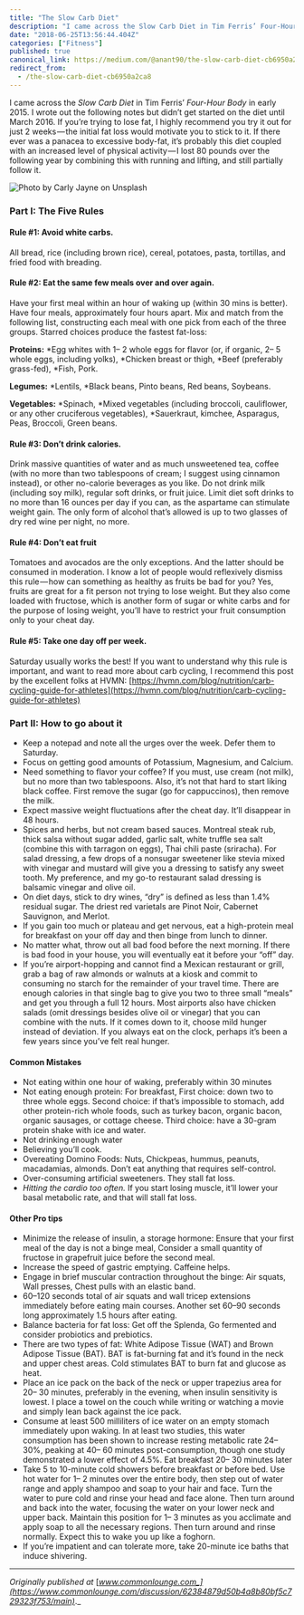 ```yaml
---
title: "The Slow Carb Diet"
description: "I came across the Slow Carb Diet in Tim Ferris’ Four-Hour Body in early 2015. I wrote out the following notes but didn’t get started on the…"
date: "2018-06-25T13:56:44.404Z"
categories: ["Fitness"]
published: true
canonical_link: https://medium.com/@anant90/the-slow-carb-diet-cb6950a2ca8
redirect_from:
  - /the-slow-carb-diet-cb6950a2ca8
---
```


I came across the _Slow Carb Diet_ in Tim Ferris’ _Four-Hour Body_ in early 2015. I wrote out the following notes but didn’t get started on the diet until March 2016. If you’re trying to lose fat, I highly recommend you try it out for just 2 weeks — the initial fat loss would motivate you to stick to it. If there ever was a panacea to excessive body-fat, it’s probably this diet coupled with an increased level of physical activity — I lost 80 pounds over the following year by combining this with running and lifting, and still partially follow it.

![Photo by [Carly Jayne](https://unsplash.com/photos/Lv174o7fn7Y) on [Unsplash](https://unsplash.com/search/photos/weight-loss)](/assets/blog/the-slow-carb-diet/asset-1.jpeg)

### Part I: The Five Rules

#### **Rule #1: Avoid white carbs.**

All bread, rice (including brown rice), cereal, potatoes, pasta, tortillas, and fried food with breading.

#### **Rule #2: Eat the same few meals over and over again.**

Have your first meal within an hour of waking up (within 30 mins is better). Have four meals, approximately four hours apart. Mix and match from the following list, constructing each meal with one pick from each of the three groups. Starred choices produce the fastest fat-loss:

**Proteins:** \*Egg whites with 1– 2 whole eggs for flavor (or, if organic, 2– 5 whole eggs, including yolks), \*Chicken breast or thigh, \*Beef (preferably grass-fed), \*Fish, Pork.

**Legumes:** \*Lentils, \*Black beans, Pinto beans, Red beans, Soybeans.

**Vegetables:** \*Spinach, \*Mixed vegetables (including broccoli, cauliflower, or any other cruciferous vegetables), \*Sauerkraut, kimchee, Asparagus, Peas, Broccoli, Green beans.

#### **Rule #3: Don’t drink calories.**

Drink massive quantities of water and as much unsweetened tea, coffee (with no more than two tablespoons of cream; I suggest using cinnamon instead), or other no-calorie beverages as you like. Do not drink milk (including soy milk), regular soft drinks, or fruit juice. Limit diet soft drinks to no more than 16 ounces per day if you can, as the aspartame can stimulate weight gain. The only form of alcohol that’s allowed is up to two glasses of dry red wine per night, no more.

#### **Rule #4: Don’t eat fruit**

Tomatoes and avocados are the only exceptions. And the latter should be consumed in moderation. I know a lot of people would reflexively dismiss this rule — how can something as healthy as fruits be bad for you? Yes, fruits are great for a fit person not trying to lose weight. But they also come loaded with fructose, which is another form of sugar or white carbs and for the purpose of losing weight, you’ll have to restrict your fruit consumption only to your cheat day.

#### **Rule #5:** Take one day off per week.

Saturday usually works the best! If you want to understand why this rule is important, and want to read more about carb cycling, I recommend this post by the excellent folks at HVMN: [https://hvmn.com/blog/nutrition/carb-cycling-guide-for-athletes](https://hvmn.com/blog/nutrition/carb-cycling-guide-for-athletes)

### Part II: How to go about it

- Keep a notepad and note all the urges over the week. Defer them to Saturday.
- Focus on getting good amounts of Potassium, Magnesium, and Calcium.
- Need something to flavor your coffee? If you must, use cream (not milk), but no more than two tablespoons. Also, it’s not that hard to start liking black coffee. First remove the sugar (go for cappuccinos), then remove the milk.
- Expect massive weight fluctuations after the cheat day. It’ll disappear in 48 hours.
- Spices and herbs, but not cream based sauces. Montreal steak rub, thick salsa without sugar added, garlic salt, white truffle sea salt (combine this with tarragon on eggs), Thai chili paste (sriracha). For salad dressing, a few drops of a nonsugar sweetener like stevia mixed with vinegar and mustard will give you a dressing to satisfy any sweet tooth. My preference, and my go-to restaurant salad dressing is balsamic vinegar and olive oil.
- On diet days, stick to dry wines, “dry” is defined as less than 1.4% residual sugar. The driest red varietals are Pinot Noir, Cabernet Sauvignon, and Merlot.
- If you gain too much or plateau and get nervous, eat a high-protein meal for breakfast on your off day and then binge from lunch to dinner.
- No matter what, throw out all bad food before the next morning. If there is bad food in your house, you will eventually eat it before your “off” day.
- If you’re airport-hopping and cannot find a Mexican restaurant or grill, grab a bag of raw almonds or walnuts at a kiosk and commit to consuming no starch for the remainder of your travel time. There are enough calories in that single bag to give you two to three small “meals” and get you through a full 12 hours. Most airports also have chicken salads (omit dressings besides olive oil or vinegar) that you can combine with the nuts. If it comes down to it, choose mild hunger instead of deviation. If you always eat on the clock, perhaps it’s been a few years since you’ve felt real hunger.

#### Common Mistakes

- Not eating within one hour of waking, preferably within 30 minutes
- Not eating enough protein: For breakfast, First choice: down two to three whole eggs. Second choice: if that’s impossible to stomach, add other protein-rich whole foods, such as turkey bacon, organic bacon, organic sausages, or cottage cheese. Third choice: have a 30-gram protein shake with ice and water.
- Not drinking enough water
- Believing you’ll cook.
- Overeating Domino Foods: Nuts, Chickpeas, hummus, peanuts, macadamias, almonds. Don’t eat anything that requires self-control.
- Over-consuming artificial sweeteners. They stall fat loss.
- _Hitting the cardio too often._ If you start losing muscle, it’ll lower your basal metabolic rate, and that will stall fat loss.

#### Other Pro tips

- Minimize the release of insulin, a storage hormone: Ensure that your first meal of the day is not a binge meal, Consider a small quantity of fructose in grapefruit juice before the second meal.
- Increase the speed of gastric emptying. Caffeine helps.
- Engage in brief muscular contraction throughout the binge: Air squats, Wall presses, Chest pulls with an elastic band.
- 60–120 seconds total of air squats and wall tricep extensions immediately before eating main courses. Another set 60–90 seconds long approximately 1.5 hours after eating.
- Balance bacteria for fat loss: Get off the Splenda, Go fermented and consider probiotics and prebiotics.
- There are two types of fat: White Adipose Tissue (WAT) and Brown Adipose Tissue (BAT). BAT is fat-burning fat and it’s found in the neck and upper chest areas. Cold stimulates BAT to burn fat and glucose as heat.
- Place an ice pack on the back of the neck or upper trapezius area for 20– 30 minutes, preferably in the evening, when insulin sensitivity is lowest. I place a towel on the couch while writing or watching a movie and simply lean back against the ice pack.
- Consume at least 500 milliliters of ice water on an empty stomach immediately upon waking. In at least two studies, this water consumption has been shown to increase resting metabolic rate 24– 30%, peaking at 40– 60 minutes post-consumption, though one study demonstrated a lower effect of 4.5%. Eat breakfast 20– 30 minutes later
- Take 5 to 10-minute cold showers before breakfast or before bed. Use hot water for 1– 2 minutes over the entire body, then step out of water range and apply shampoo and soap to your hair and face. Turn the water to pure cold and rinse your head and face alone. Then turn around and back into the water, focusing the water on your lower neck and upper back. Maintain this position for 1– 3 minutes as you acclimate and apply soap to all the necessary regions. Then turn around and rinse normally. Expect this to wake you up like a foghorn.
- If you’re impatient and can tolerate more, take 20-minute ice baths that induce shivering.

---

_Originally published at_ [_www.commonlounge.com_](https://www.commonlounge.com/discussion/62384879d50b4a8b80bf5c729323f753/main)_._
